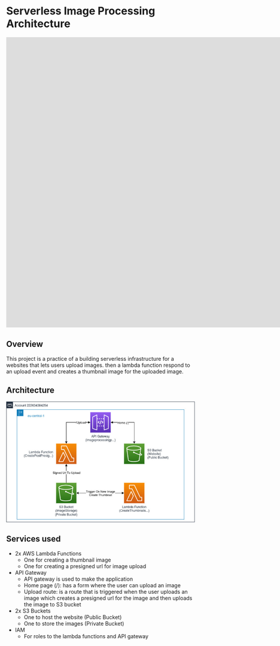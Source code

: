 # Serverless Image Processing Architecture

<iframe width="1623" height="775" src="https://www.youtube.com/embed/j-GLeaqad9w" title="Waleed Khamees&#39;s Final project for manara solution architect course" frameborder="0" allow="accelerometer; autoplay; clipboard-write; encrypted-media; gyroscope; picture-in-picture; web-share" referrerpolicy="strict-origin-when-cross-origin" allowfullscreen></iframe>

## Overview

This project is a practice of a building serverless infrastructure for a websites that lets users upload images.
then a lambda function respond to an upload event and creates a thumbnail image for the uploaded image.

## Architecture

![Architecture](https://github.com/waleedkhamees/serverless-image-processing/blob/master/assets/architecture.jpg)

## Services used

- 2x AWS Lambda Functions
    - One for creating a thumbnail image
    - One for creating a presigned url for image upload
- API Gateway
    - API gateway is used to make the application
    - Home page (/): has a form where the user can upload an image
    - Upload route: is a route that is triggered when the user uploads an image which creates a presigned url for the image
    and then uploads the image to S3 bucket
- 2x S3 Buckets
    - One to host the website (Public Bucket)
    - One to store the images (Private Bucket)
- IAM
    - For roles to the lambda functions and API gateway

